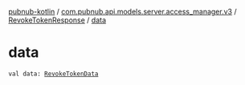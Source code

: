 [pubnub-kotlin](../../index.md) / [com.pubnub.api.models.server.access_manager.v3](../index.md) / [RevokeTokenResponse](index.md) / [data](./data.md)

# data

`val data: `[`RevokeTokenData`](../-revoke-token-data/index.md)